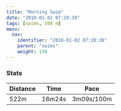 ```yaml
---
title: "Morning Swim"
date: "2018-01-02 07:20:38"
tags: [swims, 500 m]
menu:
  nav:
    identifier: "2018-01-02 07:20:38"
    parent: "swims"
    weight: 130
---
```


### Stats

| Distance | Time | Pace |
|----------|------|------|
|522m|16m24s|3m09s/100m|
